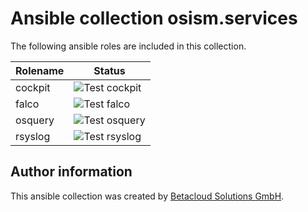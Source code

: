 # Ansible collection osism.services

The following ansible roles are included in this collection.

| Rolename | Status                                                                                                   |
|----------|----------------------------------------------------------------------------------------------------------|
| cockpit  | ![Test cockpit](https://github.com/osism/ansible-collection-services/workflows/Test%20cockpit/badge.svg) |
| falco    | ![Test falco](https://github.com/osism/ansible-collection-services/workflows/Test%20falco/badge.svg)     |
| osquery  | ![Test osquery](https://github.com/osism/ansible-collection-services/workflows/Test%20osquery/badge.svg) |
| rsyslog  | ![Test rsyslog](https://github.com/osism/ansible-collection-services/workflows/Test%20rsyslog/badge.svg) |

## Author information

This ansible collection was created by [Betacloud Solutions GmbH](https://www.betacloud-solutions.de).
